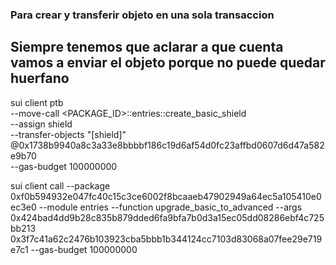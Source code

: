 ### Para crear y transferir objeto en una sola transaccion
## Siempre tenemos que aclarar a que cuenta vamos a enviar el objeto porque no puede quedar huerfano
sui client ptb \
  --move-call <PACKAGE_ID>::entries::create_basic_shield \
  --assign shield \
  --transfer-objects "[shield]" @0x1738b9940a8c3a33e8bbbbf186c19d6af54d0fc23affbd0607d6d47a582e9b70 \
  --gas-budget 100000000

sui client call   --package 0xf0b594932e047fc40c15c3ce6002f8bcaaeb47902949a64ec5a105410e0ec3e0   --module entries   --function upgrade_basic_to_advanced   --args 0x424bad4dd9b28c835b879dded6fa9bfa7b0d3a15ec05dd08286ebf4c725bb213 0x3f7c41a62c2476b103923cba5bbb1b344124cc7103d83068a07fee29e719e7c1   --gas-budget 100000000
